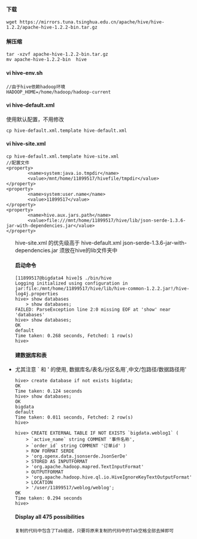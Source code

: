 #### 下载

```  
wget https://mirrors.tuna.tsinghua.edu.cn/apache/hive/hive-1.2.2/apache-hive-1.2.2-bin.tar.gz
```  

#### 解压缩

```  
tar -xzvf apache-hive-1.2.2-bin.tar.gz
mv apache-hive-1.2.2-bin  hive
```  

#### vi hive-env.sh

```  
//由于hive依赖hadoop环境
HADOOP_HOME=/home/hadoop/hadoop-current
```  

#### vi hive-default.xml
使用默认配置，不用修改

```  
cp hive-default.xml.template hive-default.xml 
```  

#### vi hive-site.xml

```  
cp hive-default.xml.template hive-site.xml 
//配置文件
<property>
        <name>system:java.io.tmpdir</name>
        <value>/mnt/home/11899517/hivefile/tmpdir</value>
</property>
<property>
        <name>system:user.name</name>
        <value>11899517</value>
</property>
<property>
        <name>hive.aux.jars.path</name>
        <value>file:///mnt/home/11899517/hive/lib/json-serde-1.3.6-jar-with-dependencies.jar</value>
</property>
```  
<ul>hive-site.xml 的优先级高于 hive-default.xml
json-serde-1.3.6-jar-with-dependencies.jar 须放在hive的lib文件夹中

#### 启动命令

```  
[11899517@bigdata4 hive]$ ./bin/hive
Logging initialized using configuration in jar:file:/mnt/home/11899517/hive/lib/hive-common-1.2.2.jar!/hive-log4j.properties
hive> show databases
    > show databases;
FAILED: ParseException line 2:0 missing EOF at 'show' near 'databases'
hive> show databases;
OK
default
Time taken: 0.268 seconds, Fetched: 1 row(s)
hive> 
```  

#### 建数据库和表
<li>尤其注意 ` 和 ' 的使用, 数据库名/表名/分区名用`,中文/包路径/数据路径用'

``` 
hive> create database if not exists bigdata;
OK
Time taken: 0.124 seconds
hive> show databases;
OK
bigdata
default
Time taken: 0.011 seconds, Fetched: 2 row(s)
hive> 

hive> CREATE EXTERNAL TABLE IF NOT EXISTS `bigdata.weblog1` ( 
    > `active_name` string COMMENT '事件名称',
    > `order_id` string COMMENT '订单id' )
    > ROW FORMAT SERDE
    > 'org.openx.data.jsonserde.JsonSerDe'
    > STORED AS INPUTFORMAT
    > 'org.apache.hadoop.mapred.TextInputFormat'
    > OUTPUTFORMAT
    > 'org.apache.hadoop.hive.ql.io.HiveIgnoreKeyTextOutputFormat'
    > LOCATION
    > '/user/11899517/weblog/weblog';
OK
Time taken: 0.294 seconds
hive> 
``` 

#### Display all 475 possibilities

``` 
复制的代码中包含了Tab缩进，只要将原来复制的代码中的Tab空格全部去掉即可
``` 



#### 

``` 

``` 



#### 

``` 

``` 
